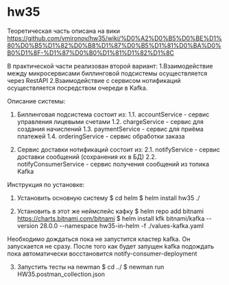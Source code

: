 # hw35

Теоретическая часть описана на вики https://github.com/vmironov/hw35/wiki/%D0%A2%D0%B5%D0%BE%D1%80%D0%B5%D1%82%D0%B8%D1%87%D0%B5%D1%81%D0%BA%D0%B0%D1%8F-%D1%87%D0%B0%D1%81%D1%82%D1%8C


В практической части реализован второй вариант:
1.Взаимодействие между микросервисами биллинговой подсистемы осуществляется через RestAPI
2.Взаимодействие с сервисом нотификаций осуществляется посредством очереди в Kafka.


Описание системы:
1. Биллинговая подсистема состоит из: 
1.1. accountService - сервис управления лицевыми счетами
1.2. chargeService - сервис для создания начислений
1.3. paymentService - сервис для приёма платежей
1.4. orderingService - сервис обработки заказа

2. Сервис доставки нотификаций состоит из:
2.1. notifyService - сервис доставки сообщений (сохранения их в БД)
2.2. notifyConsumerService - сервис получения сообщений из топика Kafka



Инструкция по установке:

1. Установить основную систему
$ cd helm
$ helm install hw35 ./

2. Установить в этот же неймспейс кафку
$ helm repo add bitnami https://charts.bitnami.com/bitnami
$ helm install kfk bitnami/kafka --version 28.0.0 --namespace hw35-in-helm -f ./values-kafka.yaml 

Необходимо дождаться пока не запустится кластер kafka. Он запускается не сразу.
После того как будет запущен kafka подождать пока автоматически восстановится notify-consumer-deployment

3. Запустить тесты на newman
$ cd ../
$ newman run HW35.postman_collection.json

